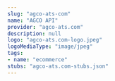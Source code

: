```yaml
---
slug: "agco-ats-com"
name: "AGCO API"
provider: "agco-ats.com"
description: null
logo: "agco-ats.com-logo.jpeg"
logoMediaType: "image/jpeg"
tags:
- name: "ecommerce"
stubs: "agco-ats.com-stubs.json"
---
```

